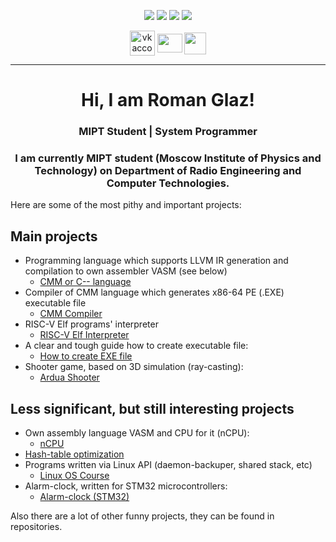 <p align="center">
    <img src="https://img.shields.io/badge/Age-19
-blue" />
    <img src="https://img.shields.io/badge/Focus-System%20Programming-darkgreen" />
    <img src="https://img.shields.io/badge/Lives-Russia-darkblue" />
    <img src="https://img.shields.io/badge/Languages-English%20%26%20Russian-red" />
</p>

<p align="center">
    <a href="https://vk.com/vokerlee" target="blank"><img align="center" src="https://cdn.icon-icons.com/icons2/306/PNG/512/VK-Icon_33969.png" alt="vk account" height="40" width="40" /></a>
    <a href = "mailto: vokerlee@gmail.com"><img align="center" src="https://upload.wikimedia.org/wikipedia/commons/7/7e/Gmail_icon_%282020%29.svg" height="30" width="40" /></a>
    <a href = "https://telegram.me/vokerlee"><img align="center" src="https://upload.wikimedia.org/wikipedia/commons/thumb/8/82/Telegram_logo.svg/512px-Telegram_logo.svg.png" height="35" width="35" /></a>
</p>

<hr>

<h1 align="center">Hi, I am Roman Glaz! </h1>
<h3 align="center">MIPT Student | System Programmer </h3>

<h3 align="center">I am currently MIPT student (Moscow Institute of Physics and Technology) on Department of Radio Engineering and Computer Technologies.</h3>

Here are some of the most pithy and important projects:

## Main projects

* Programming language which supports LLVM IR generation and compilation to own assembler VASM (see below)
    * [CMM or C-- language](https://github.com/Vokerlee/CMM-Language)
* Compiler of CMM language which generates x86-64 PE (.EXE) executable file
    * [CMM Compiler](https://github.com/Vokerlee/CMM-Compiler)
* RISC-V Elf programs' interpreter
    * [RISC-V Elf Interpreter](https://github.com/Vokerlee/RISC-V-ELF-Interpreter)
* A clear and tough guide how to create executable file:
    * [How to create EXE file](https://github.com/Vokerlee/Create-EXE-in-20-minutes)
* Shooter game, based on 3D simulation (ray-casting):
    * [Ardua Shooter](https://github.com/Vokerlee/ArduaShooter)

## Less significant, but still interesting projects
* Own assembly language VASM and CPU for it (nCPU):
    * [nCPU](https://github.com/Vokerlee/Compiler-technologies/tree/master/nCPU)
* [Hash-table optimization](https://github.com/Vokerlee/Assembly/tree/master/5.2.%20Hash-table's%20optimization)
* Programs written via Linux API (daemon-backuper, shared stack, etc)
    * [Linux OS Course](https://github.com/Vokerlee/Linux-OS-Course)
* Alarm-clock, written for STM32 microcontrollers:
    * [Alarm-clock (STM32)](https://github.com/Vokerlee/Alarm-Clock-STM32)

Also there are a lot of other funny projects, they can be found in repositories.

